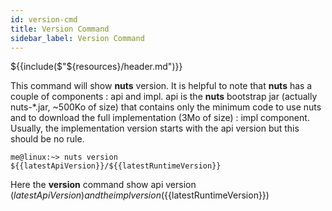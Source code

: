 ```yaml
---
id: version-cmd
title: Version Command
sidebar_label: Version Command
---
```

${{include($"${resources}/header.md")}}

This command will show **nuts** version. It is helpful to note that **nuts** has a couple of components : api and impl.
api is the **nuts** bootstrap jar (actually nuts-*.jar, ~500Ko of size) that contains only the minimum code to use nuts and to download the full implementation (3Mo of size) : impl component. Usually, the implementation version starts with the api version but this should be no rule.
```
me@linux:~> nuts version
${{latestApiVersion}}/${{latestRuntimeVersion}}
```
Here the **version** command show api version (${{latestApiVersion}}) and the impl version (${{latestRuntimeVersion}})
